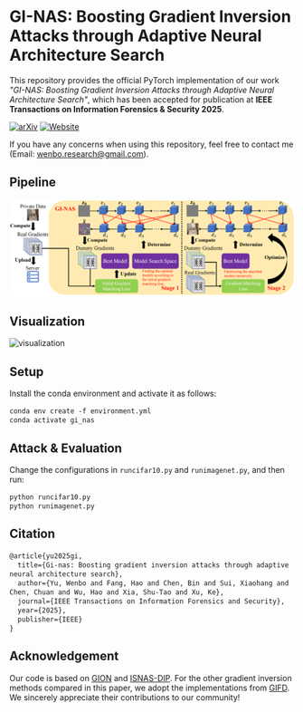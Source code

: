# GI-NAS: Boosting Gradient Inversion Attacks through Adaptive Neural Architecture Search

This repository provides the official PyTorch implementation of our work *"GI-NAS: Boosting Gradient Inversion Attacks through Adaptive Neural Architecture Search"*, which has been accepted for publication at **IEEE Transactions on Information Forensics & Security 2025**.

[![arXiv](https://img.shields.io/badge/arXiv-b31b1b.svg)](https://arxiv.org/abs/2405.20725)
[![Website](https://img.shields.io/badge/Website-9cf)](https://ieeexplore.ieee.org/document/11080068)

If you have any concerns when using this repository, feel free to contact me (Email: wenbo.research@gmail.com).

## Pipeline

![pipeline](./assets/pipeline.png)

## Visualization

![visualization](./assets/visualization.png)

## Setup

Install the conda environment and activate it as follows:

```
conda env create -f environment.yml
conda activate gi_nas
```

## Attack & Evaluation

Change the configurations in `runcifar10.py` and `runimagenet.py`, and then run:

```
python runcifar10.py
python runimagenet.py
```

## Citation

```
@article{yu2025gi,
  title={Gi-nas: Boosting gradient inversion attacks through adaptive neural architecture search},
  author={Yu, Wenbo and Fang, Hao and Chen, Bin and Sui, Xiaohang and Chen, Chuan and Wu, Hao and Xia, Shu-Tao and Xu, Ke},
  journal={IEEE Transactions on Information Forensics and Security},
  year={2025},
  publisher={IEEE}
}
```

## Acknowledgement

Our code is based on [GION](https://github.com/czhang024/CI-Net) and [ISNAS-DIP](https://github.com/ozgurkara99/ISNAS-DIP). For the other gradient inversion methods compared in this paper, we adopt the implementations from [GIFD](https://github.com/ffhibnese/GIFD_Gradient_Inversion_Attack). We sincerely appreciate their contributions to our community!
